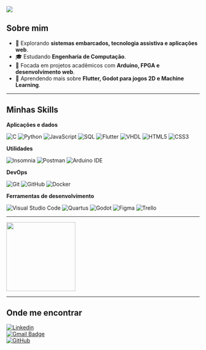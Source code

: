![](https://komarev.com/ghpvc/?username=AngelicaBGLuciano&color=006bed)

## Sobre mim  

- 🤔 Explorando **sistemas embarcados, tecnologia assistiva e aplicações web**.  
- 🎓 Estudando **Engenharia de Computação**.  
- 💼 Focada em projetos acadêmicos com **Arduino, FPGA e desenvolvimento web**.  
- 🌱 Aprendendo mais sobre **Flutter, Godot para jogos 2D e Machine Learning**.  

---

## Minhas Skills  

**Aplicações e dados**  

![C](https://img.shields.io/badge/-C-333333?style=flat&logo=c&logoColor=A8B9CC)
![Python](https://img.shields.io/badge/-Python-333333?style=flat&logo=python)
![JavaScript](https://img.shields.io/badge/-JavaScript-333333?style=flat&logo=javascript)
![SQL](https://img.shields.io/badge/-SQL-333333?style=flat&logo=mysql&logoColor=white)
![Flutter](https://img.shields.io/badge/-Flutter-333333?style=flat&logo=Flutter)
![VHDL](https://img.shields.io/badge/-VHDL-333333?style=flat&logo=amd&logoColor=white)
![HTML5](https://img.shields.io/badge/-HTML5-333333?style=flat&logo=HTML5)
![CSS3](https://img.shields.io/badge/-CSS-333333?style=flat&logo=CSS3&logoColor=1572B6)

**Utilidades**  

![Insomnia](https://img.shields.io/badge/-Insomnia-333333?style=flat&logo=insomnia)
![Postman](https://img.shields.io/badge/-Postman-333333?style=flat&logo=postman)
![Arduino IDE](https://img.shields.io/badge/-Arduino%20IDE-333333?style=flat&logo=arduino)

**DevOps**  

![Git](https://img.shields.io/badge/-Git-333333?style=flat&logo=git)
![GitHub](https://img.shields.io/badge/-GitHub-333333?style=flat&logo=github)
![Docker](https://img.shields.io/badge/-Docker-333333?style=flat&logo=docker)

**Ferramentas de desenvolvimento**  

![Visual Studio Code](https://img.shields.io/badge/-Visual%20Studio%20Code-333333?style=flat&logo=visual-studio-code&logoColor=007ACC)
![Quartus](https://img.shields.io/badge/-Intel%20Quartus-333333?style=flat&logo=intel&logoColor=007ACC)
![Godot](https://img.shields.io/badge/-Godot-333333?style=flat&logo=godot-engine&logoColor=478CBF)
![Figma](https://img.shields.io/badge/-Figma-333333?style=flat&logo=figma&logoColor=007ACC)
![Trello](https://img.shields.io/badge/-Trello-333333?style=flat&logo=trello&logoColor=007ACC)

---

<a href="https://github.com/AngelicaBGLuciano" title="Perfil da Angélica">
  <img height="180em" src="https://github-readme-stats.vercel.app/api?username=AngelicaBGLuciano&theme=dracula&show_icons=true" />
</a>

---

## Onde me encontrar  

[![Linkedin](https://img.shields.io/badge/-LinkedIn-blue?style=flat-square&logo=Linkedin&logoColor=white&link=linkedin.com/in/angélica-luciano-1a4660189)](linkedin.com/in/angélica-luciano-1a4660189)  
[![Gmail Badge](https://img.shields.io/badge/-seuemail@email.com-006bed?style=flat-square&logo=Gmail&logoColor=white&link=mailto:angelicaluciano7@gmail.com)](mailto:angelicaluciano7@gmail.com)  
[![GitHub](https://img.shields.io/github/followers/AngelicaBGLuciano?label=follow&style=social)](https://github.com/AngelicaBGLuciano)  
